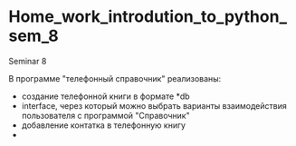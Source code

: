 # Home_work_introdution_to_python_sem_8
Seminar 8

В программе "телефонный справочник" реализованы:
- создание телефонной книги в формате *db
- interface, через который можно выбрать варианты взаимодействия пользователя с программой "Справочник"
- добавление контатка в телефонную книгу
- 
